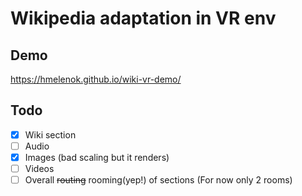 # Wikipedia adaptation in VR env 

## Demo 

https://hmelenok.github.io/wiki-vr-demo/

## Todo
- [x] Wiki section
- [ ] Audio
- [x] Images (bad scaling but it renders)
- [ ] Videos
- [ ] Overall ~~routing~~ rooming(yep!) of sections (For now only 2 rooms)
